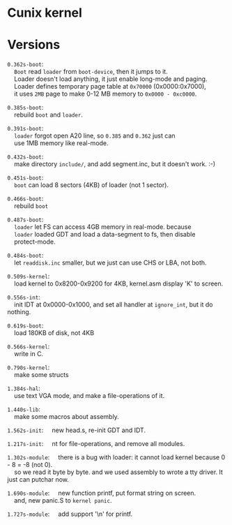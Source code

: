 Cunix kernel
============

# Versions
`0.362s-boot`:  
&nbsp;&nbsp;&nbsp;&nbsp;`Boot` read `loader` from `boot-device`, then it jumps to it. <br/>
&nbsp;&nbsp;&nbsp;&nbsp;Loader doesn't load anything, it just enable long-mode and paging. <br/> 
&nbsp;&nbsp;&nbsp;&nbsp;Loader defines temporary page table at `0x70000` (0x0000:0x7000), <br/>
&nbsp;&nbsp;&nbsp;&nbsp;it uses `2MB` page to make 0-12 MB memory to `0x0000 - 0xc0000`. <br/>


`0.385s-boot`:  
&nbsp;&nbsp;&nbsp;&nbsp;rebuild `boot` and `loader`. <br/>


`0.391s-boot`:  
&nbsp;&nbsp;&nbsp;&nbsp;`loader` forgot open A20 line, so `0.385` and `0.362` just can <br/>
&nbsp;&nbsp;&nbsp;&nbsp;use 1MB memory like real-mode. <br/>


`0.432s-boot`:  
&nbsp;&nbsp;&nbsp;&nbsp;make directory `include/`, and add segment.inc, but it doesn't work. :-)  <br/>


`0.451s-boot`:  
&nbsp;&nbsp;&nbsp;&nbsp;`boot` can load 8 sectors (4KB) of loader (not 1 sector).  <br/>


`0.466s-boot`:  
&nbsp;&nbsp;&nbsp;&nbsp;rebuild `boot` <br/>
    

`0.487s-boot`:  
&nbsp;&nbsp;&nbsp;&nbsp;`loader` let FS can access 4GB memory in real-mode. because <br/>
&nbsp;&nbsp;&nbsp;&nbsp;`loader` loaded GDT and load a data-segment to fs, then disable <br/>
&nbsp;&nbsp;&nbsp;&nbsp;protect-mode. <br/>


`0.484s-boot`:  
&nbsp;&nbsp;&nbsp;&nbsp;let `readdisk.inc` smaller, but we just can use CHS or LBA, not both. <br/>


`0.509s-kernel`:   
&nbsp;&nbsp;&nbsp;&nbsp;load kernel to 0x8200-0x9200 for 4KB, kernel.asm display 'K' to screen. <br/>

`0.556s-int`:  
&nbsp;&nbsp;&nbsp;&nbsp;init IDT at 0x0000-0x1000, and set all handler at `ignore_int`, but it do nothing. <br/>

`0.619s-boot`:  
&nbsp;&nbsp;&nbsp;&nbsp;load 180KB of disk, not 4KB <br/>

`0.566s-kernel`:  
&nbsp;&nbsp;&nbsp;&nbsp;write in C. <br/>

`0.790s-kernel`:  
&nbsp;&nbsp;&nbsp;&nbsp;make some structs <br/>

`1.384s-hal`:  
&nbsp;&nbsp;&nbsp;&nbsp;use text VGA mode, and make a file-operations of it. <br/>

`1.440s-lib`:  
&nbsp;&nbsp;&nbsp;&nbsp;make some macros about assembly. <br/>


`1.562s-init`: 
&nbsp;&nbsp;&nbsp;&nbsp;new head.s, re-init GDT and IDT. <br/>

`1.217s-init`: 
&nbsp;&nbsp;&nbsp;&nbsp;nt for file-operations, and remove all modules. <br/>

`1.302s-module`: 
&nbsp;&nbsp;&nbsp;&nbsp;there is a bug with loader: it cannot load kernel because 0 - 8 = -8 (not 0). <br/>
&nbsp;&nbsp;&nbsp;&nbsp;so we read it byte by byte. and we used assembly to wrote a tty driver. It just can putchar now. <br/>

`1.690s-module`: 
&nbsp;&nbsp;&nbsp;&nbsp;new function printf, put format string on screen. <br/>
&nbsp;&nbsp;&nbsp;&nbsp;and, new panic.S to `kernel panic`. <br/>


`1.727s-module`: 
&nbsp;&nbsp;&nbsp;&nbsp;add support '\n' for printf. <br/>

